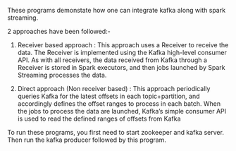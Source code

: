 These programs demonstate how one can integrate kafka along with spark streaming.

2 approaches have been followed:-

1) Receiver based approach : This approach uses a Receiver to receive the data. The Receiver is implemented using the Kafka high-level consumer API. As with all receivers, the data received from Kafka through a Receiver is stored in Spark executors, and then jobs launched by Spark Streaming processes the data.

2) Direct approach (Non receiver based) : This approach periodically queries Kafka for the latest offsets in each topic+partition, and accordingly defines the offset ranges to process in each batch. When the jobs to process the data are launched, Kafka’s simple consumer API is used to read the defined ranges of offsets from Kafka

To run these programs, you first need to start zookeeper and kafka server. Then run the kafka producer followed by this program.

